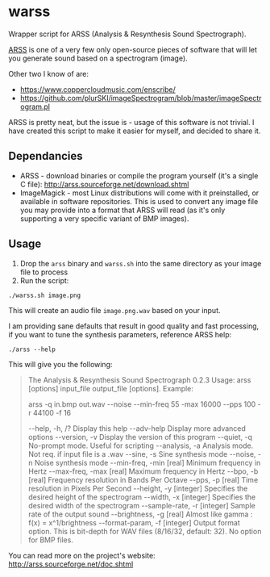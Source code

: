 # warss
Wrapper script for ARSS (Analysis & Resynthesis Sound Spectrograph).

[ARSS](http://arss.sourceforge.net/) is one of a very few only open-source pieces of software that will let you generate sound based on a spectrogram (image).

Other two I know of are:
- https://www.coppercloudmusic.com/enscribe/
- https://github.com/plurSKI/imageSpectrogram/blob/master/imageSpectrogram.pl

ARSS is pretty neat, but the issue is - usage of this software is not trivial. I have created this script to make it easier for myself, and decided to share it.

## Dependancies

- ARSS - download binaries or compile the program yourself (it's a single C file): http://arss.sourceforge.net/download.shtml
- ImageMagick - most Linux distributions will come with it preinstalled, or available in software repositories. This is used to convert any image file you may provide into a format that ARSS will read (as it's only supporting a very specific variant of BMP images).

## Usage

1. Drop the `arss` binary and `warss.sh` into the same directory as your image file to process
2. Run the script:
  ```
  ./warss.sh image.png
  ```
  This will create an audio file `image.png.wav` based on your input.

I am providing sane defaults that result in good quality and fast processing, if you want to tune the synthesis parameters, reference ARSS help:

```
./arss --help
```

This will give you the following:


> The Analysis & Resynthesis Sound Spectrograph 0.2.3
> Usage: arss [options] input_file output_file [options]. Example:
> 
> arss -q in.bmp out.wav --noise --min-freq 55 -max 16000 --pps 100 -r 44100 -f 16
> 
> --help, -h, /?                Display this help
> --adv-help                    Display more advanced options
> --version, -v                 Display the version of this program
> --quiet, -q                   No-prompt mode. Useful for scripting
> --analysis, -a                Analysis mode. Not req. if input file is a .wav
> --sine, -s                    Sine synthesis mode
> --noise, -n                   Noise synthesis mode
> --min-freq, -min [real]       Minimum frequency in Hertz
> --max-freq, -max [real]       Maximum frequency in Hertz
> --bpo, -b [real]              Frequency resolution in Bands Per Octave
> --pps, -p [real]              Time resolution in Pixels Per Second
> --height, -y [integer]        Specifies the desired height of the spectrogram
> --width, -x [integer]         Specifies the desired width of the spectrogram
> --sample-rate, -r [integer]   Sample rate of the output sound
> --brightness, -g [real]       Almost like gamma : f(x) = x^1/brightness
> --format-param, -f [integer]  Output format option. This is bit-depth for WAV files (8/16/32, default: 32). No option for BMP files.

You can read more on the project's website:
http://arss.sourceforge.net/doc.shtml
